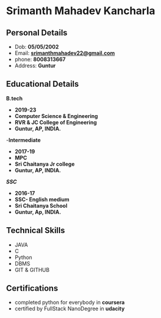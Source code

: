 
# Srimanth Mahadev Kancharla
## Personal Details
- Dob: **05/05/2002**
- Email: **srimanthmahadev22@gmail.com**
- phone: **8008313667**
- Address: **Guntur**

## Educational Details
**B.tech**
 - **2019-23**
 - **Computer Science & Engineering**
 - **RVR & JC College of Engineering**
 - **Guntur, AP, INDIA.**

-**Intermediate**
  - **2017-19**
  - **MPC**
  - **Sri Chaitanya Jr college**
  - **Guntur, AP, INDIA.**

***SSC***
  - **2016-17**
  - **SSC- English medium**
  - **Sri Chaitanya School**
  - **Guntur, Ap, INDIA.**

## Technical Skills
  - JAVA
  - C
  - Python
  - DBMS
  - GIT & GITHUB

## Certifications
  - completed python for everybody in **coursera**
  - certified by FullStack NanoDegree in **udacity**
